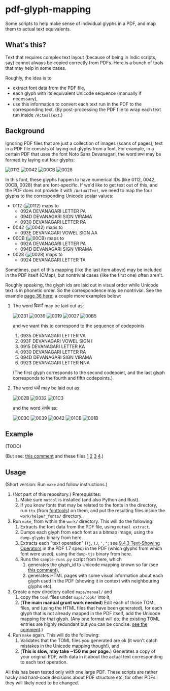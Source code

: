 # pdf-glyph-mapping
Some scripts to help make sense of individual glyphs in a PDF, and map them to actual text equivalents.

## What's this?

Text that requires complex text layout (because of being in Indic scripts, say) cannot always be copied correctly from PDFs. Here is a bunch of tools that may help in some cases.

Roughly, the idea is to
- extract font data from the PDF file, 
- each glyph with its equivalent Unicode sequence (manually if necessary), 
- use this information to convert each text run in the PDF to the corresponding text. (By post-processing the PDF file to wrap each text run inside  `/ActualText`.)

## Background

Ignoring PDF files that are just a collection of images (scans of pages), text in a PDF file consists of laying out glyphs from a font. For example, in a certain PDF that uses the font Noto Sans Devanagari, the word प्राप्त may be formed by laying out four glyphs:

![0112](https://shreevatsa.github.io/pdf-glyph-mapping/work/glyphs/font-40532.ttf/glyph-0112.png)
![0042](https://shreevatsa.github.io/pdf-glyph-mapping/work/glyphs/font-40532.ttf/glyph-0042.png)
![00CB](https://shreevatsa.github.io/pdf-glyph-mapping/work/glyphs/font-40532.ttf/glyph-00CB.png)
![0028](https://shreevatsa.github.io/pdf-glyph-mapping/work/glyphs/font-40532.ttf/glyph-0028.png)

In this font, these glyphs happen to have numerical IDs (like 0112, 0042, 00CB, 0028) that are font-specific. If we'd like to get text out of this, and the PDF does not provide it with `/ActualText`, we need to map the four glyphs to the corresponding Unicode scalar values:

- 0112 (![0112](https://shreevatsa.github.io/pdf-glyph-mapping/work/glyphs/font-40532.ttf/glyph-0112.png)) maps to 
  - 092A DEVANAGARI LETTER PA
  - 094D DEVANAGARI SIGN VIRAMA
  - 0930 DEVANAGARI LETTER RA
- 0042 (![0042](https://shreevatsa.github.io/pdf-glyph-mapping/work/glyphs/font-40532.ttf/glyph-0042.png)) maps to
  - 093E DEVANAGARI VOWEL SIGN AA
- 00CB (![00CB](https://shreevatsa.github.io/pdf-glyph-mapping/work/glyphs/font-40532.ttf/glyph-00CB.png)) maps to 
  - 092A DEVANAGARI LETTER PA
  - 094D DEVANAGARI SIGN VIRAMA
- 0028 (![0028](https://shreevatsa.github.io/pdf-glyph-mapping/work/glyphs/font-40532.ttf/glyph-0028.png)) maps to
  - 0924 DEVANAGARI LETTER TA

Sometimes, part of this mapping (like the last item above) may be included in the PDF itself (CMap), but nontrivial cases (like the first one) often aren't.

Roughly speaking, the glyph ids are laid out in visual order while Unicode text is in phonetic order. So the correspondence may be nontrivial. See the example [page 36 here](https://itextpdf.com/sites/default/files/2018-12/PP_Advanced_typography_in_PDF-compressed.pdf#page=36); a couple more examples below:

1.  The word विकर्ण may be laid out as:

    ![0231](https://shreevatsa.github.io/pdf-glyph-mapping/work/glyphs/font-40532.ttf/glyph-0231.png)
    ![0039](https://shreevatsa.github.io/pdf-glyph-mapping/work/glyphs/font-40532.ttf/glyph-0039.png)
    ![0019](https://shreevatsa.github.io/pdf-glyph-mapping/work/glyphs/font-40532.ttf/glyph-0019.png)
    ![0027](https://shreevatsa.github.io/pdf-glyph-mapping/work/glyphs/font-40532.ttf/glyph-0027.png)
    ![00B5](https://shreevatsa.github.io/pdf-glyph-mapping/work/glyphs/font-40532.ttf/glyph-00B5.png)

    and we want this to correspond to the sequence of codepoints

    1. 0935 DEVANAGARI LETTER VA
    2. 093F DEVANAGARI VOWEL SIGN I
    3. 0915 DEVANAGARI LETTER KA
    4. 0930 DEVANAGARI LETTER RA
    5. 094D DEVANAGARI SIGN VIRAMA
    6. 0923 DEVANAGARI LETTER NNA

    (The first glyph corresponds to the second codepoint, and the last glyph corresponds to the fourth and fifth codepoints.)

2.  The word धर्मो may be laid out as:

    ![002B](https://shreevatsa.github.io/pdf-glyph-mapping/work/glyphs/font-40532.ttf/glyph-002B.png)
    ![0032](https://shreevatsa.github.io/pdf-glyph-mapping/work/glyphs/font-40532.ttf/glyph-0032.png)
    ![01C3](https://shreevatsa.github.io/pdf-glyph-mapping/work/glyphs/font-40532.ttf/glyph-01C3.png)

    and the word सर्वांग as:

    ![003C](https://shreevatsa.github.io/pdf-glyph-mapping/work/glyphs/font-40532.ttf/glyph-003C.png)
    ![0039](https://shreevatsa.github.io/pdf-glyph-mapping/work/glyphs/font-40532.ttf/glyph-0039.png)
    ![0042](https://shreevatsa.github.io/pdf-glyph-mapping/work/glyphs/font-40532.ttf/glyph-0042.png)
    ![01CB](https://shreevatsa.github.io/pdf-glyph-mapping/work/glyphs/font-40532.ttf/glyph-01CB.png)
    ![001B](https://shreevatsa.github.io/pdf-glyph-mapping/work/glyphs/font-40532.ttf/glyph-001B.png)


## Example

(TODO)

(But see: [this comment](https://github.com/shreevatsa/pdf-glyph-mapping/blob/bbecd8154c171c97b21e76c612f2b66fdf5f873b/src/sample-runs.py#L212-L258) and these files [1](https://shreevatsa.github.io/pdf-glyph-mapping/work/maps/look/font-40533-0-ASZHUB+Times-Roman.html) [2](https://shreevatsa.github.io/pdf-glyph-mapping/work/maps/look/font-40534-0-ASLUDF+Times-Bold.html) [3](https://shreevatsa.github.io/pdf-glyph-mapping/work/maps/look/font-40532-0-ATMSNB+NotoSansDevanagari.html) [4](https://shreevatsa.github.io/pdf-glyph-mapping/work/maps/look/font-40531-0-APZKLW+NotoSansDevanagari-Bold.html).)

## Usage

(Short version: Run `make` and follow instructions.)

1.  (Not part of this repository.) Prerequisites:
    1.  Make sure `mutool` is installed (and also Python and Rust).
    2.  If you know fonts that may be related to the fonts in the directory, run `ttx` (from [fonttools](https://fonttools.readthedocs.io/en/latest/ttx.html)) on them, and put the resulting files inside the `work/helper_fonts/` directory.
2.  Run `make`, from within the `work/` directory. This will do the following:
    1.  Extracts the font data from the PDF file, using `mutool extract`.
    2.  Dumps each glyph from each font as a bitmap image, using the `dump-glyphs` binary from here.
    3.  Extracts each "text operation" (`Tj`, `TJ`, `'`, `"`; see [9.4.3 Text-Showing Operators](https://www.adobe.com/content/dam/acom/en/devnet/pdf/pdfs/PDF32000_2008.pdf#page=258) in the PDF 1.7 spec) in the PDF (which glyphs from which font were used), using the `dump-tjs` binary from here.
    4.  Runs the `sample-runs.py` script from here, which
        1.  generates the glyph_id to Unicode mapping known so far (see [this comment](https://github.com/shreevatsa/pdf-glyph-mapping/blob/bbecd8154c171c97b21e76c612f2b66fdf5f873b/src/sample-runs.py#L212-L258)),
        2.  generates HTML pages with some visual information about each glyph used in the PDF (showing it in context with neighbouring glyphs etc).
3.  Create a new directory called `maps/manual/` and
    1.  copy the `toml` files under `maps/look/` into it,
    2.  (**The main manual grunt work needed**) Edit each of those TOML files, and (using the HTML files that have been generated), for each glyph that is not already mapped in the PDF itself, add the Unicode mapping for that glyph. (Any one format will do; the existing TOML entries are highly redundant but you can be concise: [see the comment](https://github.com/shreevatsa/pdf-glyph-mapping/blob/bbecd8154c171c97b21e76c612f2b66fdf5f873b/src/sample-runs.py#L253-L257).)
4.  Run `make` again. This will do the following:
    1.  Validates that the TOML files you generated are ok (it won't catch mistakes in the Unicode mapping though!), and
    2.  (**This is slow, may take ~150 ms per page.**) Generates a copy of your original PDF, with data in it about the actual text corresponding to each text operation.

All this has been tested only with one large PDF. These scripts are rather hacky and hard-code decisions about PDF structure etc; for other PDFs they will likely need to be changed.